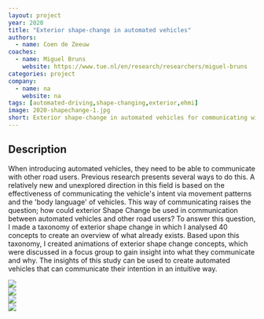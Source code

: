 ```yaml
---
layout: project
year: 2020
title: "Exterior shape-change in automated vehicles"
authors:
  - name: Coen de Zeeuw
coaches:
  - name: Miguel Bruns
    website: https://www.tue.nl/en/research/researchers/miguel-bruns
categories: project
company:
  - name: na
    website: na
tags: [automated-driving,shape-changing,exterior,ehmi]
image: 2020-shapechange-1.jpg
short: Exterior shape-change in automated vehicles for communicating with road users.
---
```


## Description
When introducing automated vehicles, they need to be able to communicate with other road users. Previous research presents several ways to do this. A relatively new and unexplored direction in this field is based on the effectiveness of communicating the vehicle's intent via movement patterns and the 'body language' of vehicles. This way of communicating raises the question; how could exterior Shape Change be used in communication between automated vehicles and other road users? To answer this question, I made a taxonomy of exterior shape change in which I analysed 40 concepts to create an overview of what already exists. Based upon this taxonomy, I created animations of exterior shape change concepts, which were discussed in a focus group to gain insight into what they communicate and why. The insights of this study can be used to create automated vehicles that can communicate their intention in an intuitive way. 

<div class="project-image">
  <img src="/assets/img/2020-shapechange-2.jpg">
</div>
<div class="project-image">
  <img src="/assets/img/2020-shapechange-3.jpg">
</div>
<div class="project-image">
  <img src="/assets/img/2020-shapechange-4.jpg">
</div>
<div class="project-image">
  <img src="/assets/img/2020-shapechange-5.jpg">
</div>
